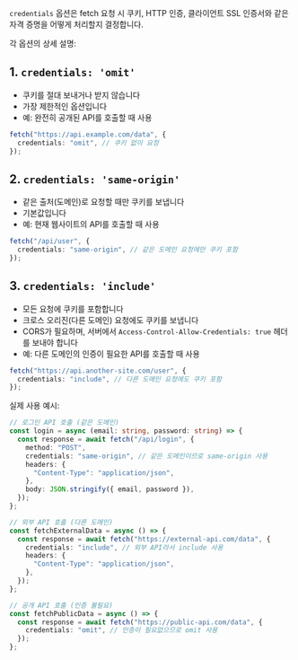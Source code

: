 `credentials` 옵션은 fetch 요청 시 쿠키, HTTP 인증, 클라이언트 SSL 인증서와 같은 자격 증명을 어떻게 처리할지 결정합니다.

각 옵션의 상세 설명:

## 1. `credentials: 'omit'`

- 쿠키를 절대 보내거나 받지 않습니다
- 가장 제한적인 옵션입니다
- 예: 완전히 공개된 API를 호출할 때 사용

```typescript
fetch("https://api.example.com/data", {
  credentials: "omit", // 쿠키 없이 요청
});
```

## 2. `credentials: 'same-origin'`

- 같은 출처(도메인)로 요청할 때만 쿠키를 보냅니다
- 기본값입니다
- 예: 현재 웹사이트의 API를 호출할 때 사용

```typescript
fetch("/api/user", {
  credentials: "same-origin", // 같은 도메인 요청에만 쿠키 포함
});
```

## 3. `credentials: 'include'`

- 모든 요청에 쿠키를 포함합니다
- 크로스 오리진(다른 도메인) 요청에도 쿠키를 보냅니다
- CORS가 필요하며, 서버에서 `Access-Control-Allow-Credentials: true` 헤더를 보내야 합니다
- 예: 다른 도메인의 인증이 필요한 API를 호출할 때 사용

```typescript
fetch("https://api.another-site.com/user", {
  credentials: "include", // 다른 도메인 요청에도 쿠키 포함
});
```

실제 사용 예시:

```typescript
// 로그인 API 호출 (같은 도메인)
const login = async (email: string, password: string) => {
  const response = await fetch("/api/login", {
    method: "POST",
    credentials: "same-origin", // 같은 도메인이므로 same-origin 사용
    headers: {
      "Content-Type": "application/json",
    },
    body: JSON.stringify({ email, password }),
  });
};

// 외부 API 호출 (다른 도메인)
const fetchExternalData = async () => {
  const response = await fetch("https://external-api.com/data", {
    credentials: "include", // 외부 API라서 include 사용
    headers: {
      "Content-Type": "application/json",
    },
  });
};

// 공개 API 호출 (인증 불필요)
const fetchPublicData = async () => {
  const response = await fetch("https://public-api.com/data", {
    credentials: "omit", // 인증이 필요없으므로 omit 사용
  });
};
```
